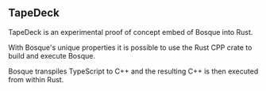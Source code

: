 ## TapeDeck

TapeDeck is an experimental proof of concept embed of Bosque into Rust.

With Bosque's unique properties it is possible to use the Rust CPP crate to build and execute Bosque.

Bosque transpiles TypeScript to C++ and the resulting C++ is then executed from within Rust.


